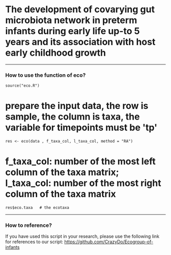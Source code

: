 # The development of covarying gut microbiota network in preterm infants during early life up-to 5 years and its association with host early childhood growth

****
### How to use the function of eco?
```
source("eco.R")
```
# prepare the input data, the row is sample, the column is taxa, the variable for timepoints must be 'tp'
```
res <- eco(data , f_taxa_col, l_taxa_col, method = "RA")
```
# f_taxa_col: number of the most left column of the taxa matrix; l_taxa_col: number of the most right column of the taxa matrix
```
res$eco.taxa   # the ecotaxa
```

****
### How to reference?       
If you have used this script in your research, please use the following link for references to our script: https://github.com/CrazyDo/Ecogroup-of-infants
